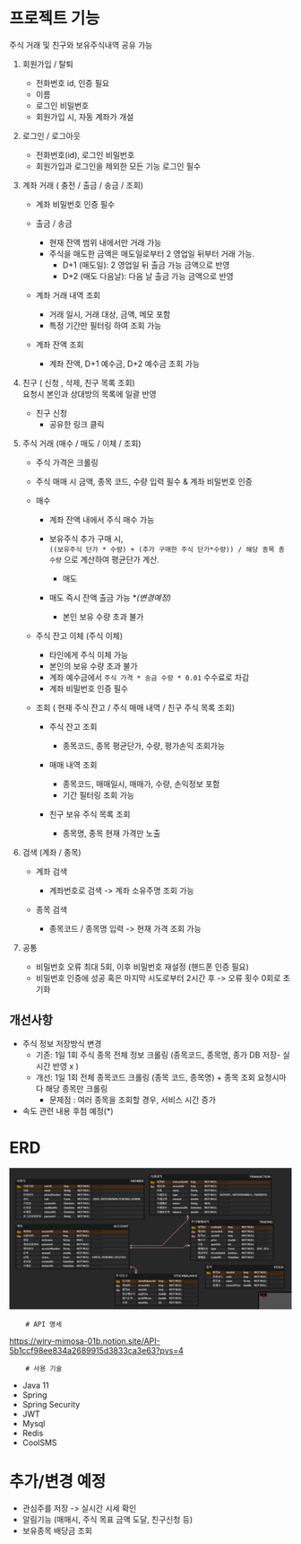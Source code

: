 # 프로젝트 기능
주식 거래 및 친구와 보유주식내역 공유 가능

1. 회원가입 / 탈퇴
    - 전화번호 id, 인증 필요
    - 이름
    - 로그인 비밀번호
    - 회원가입 시, 자동 계좌가 개설

2. 로그인 / 로그아웃
    - 전화번호(id), 로그인 비밀번호
    - 회원가입과 로그인을 제외한 모든 기능 로그인 필수

3. 계좌 거래 ( 충전 / 출금 / 송금 / 조회)
    - 계좌 비밀번호 인증 필수

    - 출금 / 송금
        - 현재 잔액 범위 내에서만 거래 가능
        - 주식을 매도한 금액은 매도일로부터 2 영업일 뒤부터 거래 가능.
            - D+1 (매도일): 2 영업일 뒤 출금 가능 금액으로 반영
            - D+2 (매도 다음날): 다음 날 출금 가능 금액으로 반영

    - 계좌 거래 내역 조회
        - 거래 일시, 거래 대상, 금액, 메모 포함
        - 특정 기간만 필터링 하여 조회 가능

    - 계좌 잔액 조회
        - 계좌 잔액, D+1 예수금, D+2 예수금 조회 가능

4. 친구 ( 신청 , 삭제, 친구 목록 조회)<br>
   요청시 본인과 상대방의 목록에 일괄 반영

    - 친구 신청
        - 공유한 링크 클릭

5. 주식 거래 (매수 / 매도 / 이체 / 조회)
    - 주식 가격은 크롤링
    - 주식 매매 시 금액, 종목 코드, 수량 입력 필수 & 계좌 비밀번호 인증

    - 매수
        - 계좌 잔액 내에서 주식 매수 가능
        - 보유주식 추가 구매 시,
          <br>`((보유주식 단가 * 수량) + (추가 구매한 주식 단가*수량)) / 해당 종목 총 수량` 으로 계산하여 평균단가 계산.

            - 매도
        - 매도 즉시 잔액 출금 가능  **(*변경예정)**
            - 본인 보유 수량 초과 불가

    - 주식 잔고 이체 (주식 이체)
        - 타인에게 주식 이체 가능
        - 본인의 보유 수량 초과 불가
        - 계좌 예수금에서 `주식 가격 * 송금 수량 * 0.01` 수수료로 차감
        - 계좌 비밀번호 인증 필수

    - 조회 ( 현재 주식 잔고 / 주식 매매 내역 / 친구 주식 목록 조회)
        - 주식 잔고 조회
            - 종목코드, 종목 평균단가, 수량, 평가손익 조회가능

        - 매매 내역 조회
            - 종목코드, 매매일시, 매매가, 수량, 손익정보 포함
            - 기간 필터링 조회 가능

        - 친구 보유 주식 목록 조회
            - 종목명, 종목 현재 가격만 노출

6. 검색 (계좌 / 종목)
    - 계좌 검색
        - 계좌번호로 검색 -> 계좌 소유주명 조회 가능

    - 종목 검색
        - 종목코드 / 종목명 입력 -> 현재 가격 조회 가능

7. 공통
    - 비밀번호 오류 최대 5회, 이후 비밀번호 재설정 (핸드폰 인증 필요)
    - 비밀번호 인증에 성공 혹은 마지막 시도로부터 2시간 후 -> 오류 횟수 0회로 초기화


## 개선사항
- 주식 정보 저장방식 변경
    - 기존: 1일 1회 주식 종목 전체 정보 크롤링 (종목코드, 종목명, 종가 DB 저장- 실시간 반영 x )
    - 개선: 1일 1회 전체 종목코드 크롤링 (종목 코드, 종목명) + 종목 조회 요청시마다 해당 종목만 크롤링
        - 문제점 : 여러 종목을 조회할 경우, 서비스 시간 증가
- 속도 관련 내용 후첨 예정(*)

# ERD
![img.png](doc/img/img.png)

		# API 명세
https://wiry-mimosa-01b.notion.site/API-5b1ccf98ee834a2689915d3833ca3e63?pvs=4

		# 사용 기술
- Java 11
- Spring
- Spring Security
- JWT
- Mysql
- Redis
- CoolSMS

# 추가/변경 예정
- 관심주를 저장 -> 실시간 시세 확인
- 알림기능 (매매시, 주식 목표 금액 도달, 친구신청 등)
- 보유종목 배당금 조회